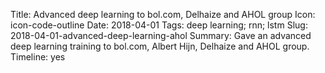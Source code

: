 Title: Advanced deep learning to bol.com, Delhaize and AHOL group
Icon: icon-code-outline
Date: 2018-04-01
Tags: deep learning; rnn; lstm
Slug: 2018-04-01-advanced-deep-learning-ahol
Summary: Gave an advanced deep learning training to bol.com, Albert Hijn, Delhaize and AHOL group.
Timeline: yes

